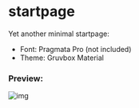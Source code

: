 # startpage

Yet another minimal startpage:
- Font: Pragmata Pro (not included)
- Theme: Gruvbox Material

### Preview:

![img](https://i.imgur.com/N8EiI4d.png)
